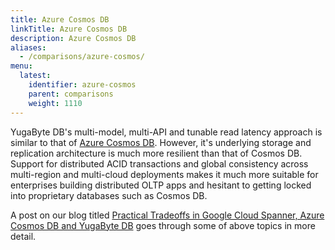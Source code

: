 ```yaml
---
title: Azure Cosmos DB
linkTitle: Azure Cosmos DB
description: Azure Cosmos DB
aliases:
  - /comparisons/azure-cosmos/
menu:
  latest:
    identifier: azure-cosmos
    parent: comparisons
    weight: 1110
---
```


YugaByte DB's multi-model, multi-API and tunable read latency approach is similar to that of [Azure Cosmos DB](https://azure.microsoft.com/en-us/blog/a-technical-overview-of-azure-cosmos-db/). However, it's underlying storage and replication architecture is much more resilient than that of Cosmos DB. Support for distributed ACID transactions and global consistency across multi-region and multi-cloud deployments makes it much more suitable for enterprises building distributed OLTP apps and hesitant to getting locked into proprietary databases such as Cosmos DB.

A post on our blog titled [Practical Tradeoffs in Google Cloud Spanner, Azure Cosmos DB and YugaByte DB](https://medium.com/p/practical-tradeoffs-in-google-cloud-spanner-azure-cosmos-db-and-yugabyte-db-ce720e07c0fd) goes through some of above topics in more detail.
